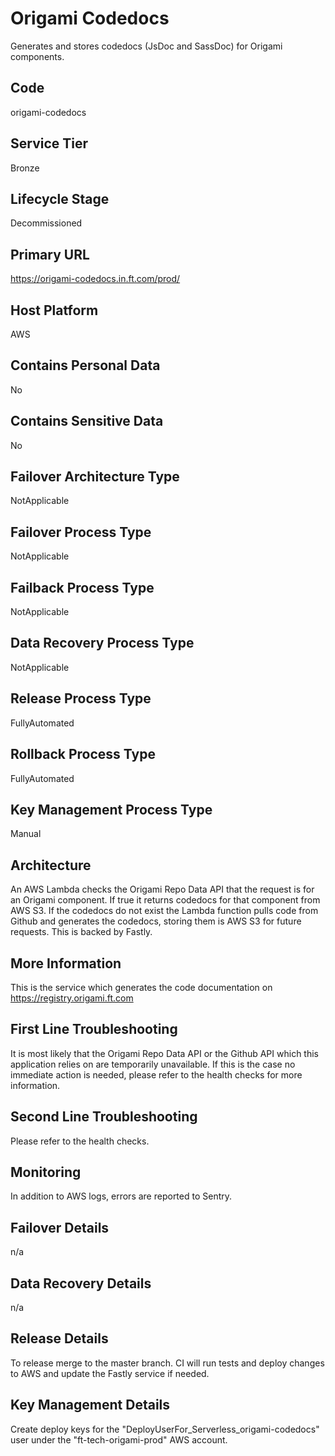 <!--
    Written in the format prescribed by https://github.com/Financial-Times/runbook.md.
    Any future edits should abide by this format.
-->
# Origami Codedocs

Generates and stores codedocs (JsDoc and SassDoc) for Origami components.

## Code

origami-codedocs

## Service Tier

Bronze

## Lifecycle Stage

Decommissioned

## Primary URL

https://origami-codedocs.in.ft.com/prod/

## Host Platform

AWS

## Contains Personal Data

No

## Contains Sensitive Data

No

<!-- Placeholder - remove HTML comment markers to activate
## Can Download Personal Data
Choose Yes or No

...or delete this placeholder if not applicable to this system
-->

<!-- Placeholder - remove HTML comment markers to activate
## Can Contact Individuals
Choose Yes or No

...or delete this placeholder if not applicable to this system
-->

## Failover Architecture Type

NotApplicable

## Failover Process Type

NotApplicable

## Failback Process Type

NotApplicable

## Data Recovery Process Type

NotApplicable

## Release Process Type

FullyAutomated

## Rollback Process Type

FullyAutomated

## Key Management Process Type

Manual

## Architecture

An AWS Lambda checks the Origami Repo Data API that the request is for an Origami component. If true it returns codedocs for that component from AWS S3. If the codedocs do not exist the Lambda function pulls code from Github and generates the codedocs, storing them is AWS S3 for future requests. This is backed by Fastly.

## More Information

This is the service which generates the code documentation on <https://registry.origami.ft.com>

## First Line Troubleshooting

It is most likely that the Origami Repo Data API or the Github API which this application relies on are temporarily unavailable. If this is the case no immediate action is needed, please refer to the health checks for more information.

## Second Line Troubleshooting

Please refer to the health checks.

## Monitoring

In addition to AWS logs, errors are reported to Sentry.

## Failover Details

n/a

## Data Recovery Details

n/a

## Release Details

To release merge to the master branch. CI will run tests and deploy changes to AWS and update the Fastly service if needed.

## Key Management Details

Create deploy keys for the "DeployUserFor_Serverless_origami-codedocs" user under the "ft-tech-origami-prod" AWS account.

<!-- Placeholder - remove HTML comment markers to activate
## Heroku Pipeline Name
Enter descriptive text satisfying the following:
This is the name of the Heroku pipeline for this system. If you don't have a pipeline, this is the name of the app in Heroku. A pipeline is a group of Heroku apps that share the same codebase where each app in a pipeline represents the different stages in a continuous delivery workflow, i.e. staging, production.

...or delete this placeholder if not applicable to this system
-->
